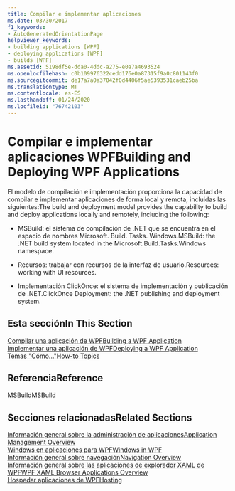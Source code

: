 ```yaml
---
title: Compilar e implementar aplicaciones
ms.date: 03/30/2017
f1_keywords:
- AutoGeneratedOrientationPage
helpviewer_keywords:
- building applications [WPF]
- deploying applications [WPF]
- builds [WPF]
ms.assetid: 5198df5e-dda0-4ddc-a275-e0a7a4693524
ms.openlocfilehash: c0b109976322cedd176e0a87315f9a0c801143f0
ms.sourcegitcommit: de17a7a0a37042f0d4406f5ae5393531caeb25ba
ms.translationtype: MT
ms.contentlocale: es-ES
ms.lasthandoff: 01/24/2020
ms.locfileid: "76742103"
---
```

# <a name="building-and-deploying-wpf-applications"></a><span data-ttu-id="7d03e-102">Compilar e implementar aplicaciones WPF</span><span class="sxs-lookup"><span data-stu-id="7d03e-102">Building and Deploying WPF Applications</span></span>
<span data-ttu-id="7d03e-103">El modelo de compilación e implementación proporciona la capacidad de compilar e implementar aplicaciones de forma local y remota, incluidas las siguientes:</span><span class="sxs-lookup"><span data-stu-id="7d03e-103">The build and deployment model provides the capability to build and deploy applications locally and remotely, including the following:</span></span>  
  
- <span data-ttu-id="7d03e-104">MSBuild: el sistema de compilación de .NET que se encuentra en el espacio de nombres Microsoft. Build. Tasks. Windows.</span><span class="sxs-lookup"><span data-stu-id="7d03e-104">MSBuild: the .NET build system located in the Microsoft.Build.Tasks.Windows namespace.</span></span>  
  
- <span data-ttu-id="7d03e-105">Recursos: trabajar con recursos de la interfaz de usuario.</span><span class="sxs-lookup"><span data-stu-id="7d03e-105">Resources: working with UI resources.</span></span>  
  
- <span data-ttu-id="7d03e-106">Implementación ClickOnce: el sistema de implementación y publicación de .NET.</span><span class="sxs-lookup"><span data-stu-id="7d03e-106">ClickOnce Deployment: the .NET publishing and deployment system.</span></span>  
  
## <a name="in-this-section"></a><span data-ttu-id="7d03e-107">Esta sección</span><span class="sxs-lookup"><span data-stu-id="7d03e-107">In This Section</span></span>  
 [<span data-ttu-id="7d03e-108">Compilar una aplicación de WPF</span><span class="sxs-lookup"><span data-stu-id="7d03e-108">Building a WPF Application</span></span>](building-a-wpf-application-wpf.md)  
 [<span data-ttu-id="7d03e-109">Implementar una aplicación de WPF</span><span class="sxs-lookup"><span data-stu-id="7d03e-109">Deploying a WPF Application</span></span>](deploying-a-wpf-application-wpf.md)  
 [<span data-ttu-id="7d03e-110">Temas "Cómo..."</span><span class="sxs-lookup"><span data-stu-id="7d03e-110">How-to Topics</span></span>](build-and-deploy-how-to-topics.md)  
  
## <a name="reference"></a><span data-ttu-id="7d03e-111">Referencia</span><span class="sxs-lookup"><span data-stu-id="7d03e-111">Reference</span></span>  
 <span data-ttu-id="7d03e-112">MSBuild</span><span class="sxs-lookup"><span data-stu-id="7d03e-112">MSBuild</span></span>  
  
## <a name="related-sections"></a><span data-ttu-id="7d03e-113">Secciones relacionadas</span><span class="sxs-lookup"><span data-stu-id="7d03e-113">Related Sections</span></span>  
 [<span data-ttu-id="7d03e-114">Información general sobre la administración de aplicaciones</span><span class="sxs-lookup"><span data-stu-id="7d03e-114">Application Management Overview</span></span>](application-management-overview.md)  
  [<span data-ttu-id="7d03e-115">Windows en aplicaciones para WPF</span><span class="sxs-lookup"><span data-stu-id="7d03e-115">Windows in WPF</span></span>](windows-in-wpf-applications.md)  
  [<span data-ttu-id="7d03e-116">Información general sobre navegación</span><span class="sxs-lookup"><span data-stu-id="7d03e-116">Navigation Overview</span></span>](navigation-overview.md)  
  [<span data-ttu-id="7d03e-117">Información general sobre las aplicaciones de explorador XAML de WPF</span><span class="sxs-lookup"><span data-stu-id="7d03e-117">WPF XAML Browser Applications Overview</span></span>](wpf-xaml-browser-applications-overview.md)  
  [<span data-ttu-id="7d03e-118">Hospedar aplicaciones de WPF</span><span class="sxs-lookup"><span data-stu-id="7d03e-118">Hosting</span></span>](hosting-wpf-applications.md)
